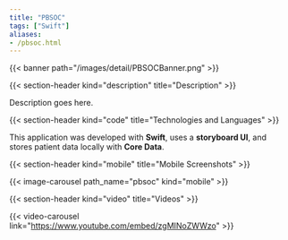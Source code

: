 ```yaml
---
title: "PBSOC"
tags: ["Swift"]
aliases:
- /pbsoc.html
---
```


{{< banner path="/images/detail/PBSOCBanner.png" >}}

{{< section-header kind="description" title="Description" >}}

Description goes here.


{{< section-header kind="code" title="Technologies and Languages" >}}

This application was developed with **Swift**, uses a **storyboard UI**, and stores patient data locally with **Core Data**.


{{< section-header kind="mobile" title="Mobile Screenshots" >}}

{{< image-carousel path_name="pbsoc" kind="mobile" >}}


{{< section-header kind="video" title="Videos" >}}

{{< video-carousel link="https://www.youtube.com/embed/zgMINoZWWzo" >}}